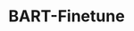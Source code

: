 <!--
 * @Author: your name
 * @Date: 2021-07-13 20:28:04
 * @LastEditTime: 2021-07-13 20:28:20
 * @LastEditors: Please set LastEditors
 * @Description: In User Settings Edit
 * @FilePath: /bart-finetune/README.md
-->

# BART-Finetune
